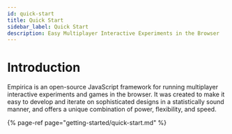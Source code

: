 ```yaml
---
id: quick-start
title: Quick Start
sidebar_label: Quick Start
description: Easy Multiplayer Interactive Experiments in the Browser
---
```


# Introduction

Empirica is an open-source JavaScript framework for running multiplayer interactive experiments and games in the browser. It was created to make it easy to develop and iterate on sophisticated designs in a statistically sound manner, and offers a unique combination of power, flexibility, and speed.

{% page-ref page="getting-started/quick-start.md" %}



